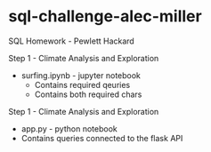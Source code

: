 # sql-challenge-alec-miller
SQL Homework - Pewlett Hackard

Step 1 - Climate Analysis and Exploration
  - surfing.ipynb - jupyter notebook
    - Contains required qeuries
    - Contains both required chars

Step 1 - Climate Analysis and Exploration
  - app.py - python notebook
   - Contains queries connected to the flask API
